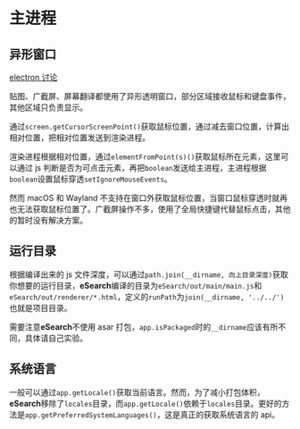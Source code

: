 # 主进程

## 异形窗口

[electron 讨论](https://github.com/electron/electron/issues/1335)

贴图、广截屏、屏幕翻译都使用了异形透明窗口，部分区域接收鼠标和键盘事件，其他区域只负责显示。

通过`screen.getCursorScreenPoint()`获取鼠标位置，通过减去窗口位置，计算出相对位置，把相对位置发送到渲染进程。

渲染进程根据相对位置，通过`elementFromPoint(s)()`获取鼠标所在元素，这里可以通过 js 判断是否为可点击元素，再把`boolean`发送给主进程，主进程根据`boolean`设置鼠标穿透`setIgnoreMouseEvents`。

然而 macOS 和 Wayland 不支持在窗口外获取鼠标位置，当窗口鼠标穿透时就再也无法获取鼠标位置了。广截屏操作不多，使用了全局快捷键代替鼠标点击，其他的暂时没有解决方案。

## 运行目录

根据编译出来的 js 文件深度，可以通过`path.join(__dirname, 向上目录深度)`获取你想要的运行目录，**eSearch**编译的目录为`eSearch/out/main/main.js`和`eSearch/out/renderer/*.html`，定义的`runPath`为`join(__dirname, '../../')`也就是项目目录。

需要注意**eSearch**不使用 asar 打包，`app.isPackaged`时的`__dirname`应该有所不同，具体请自己实验。

## 系统语言

一般可以通过`app.getLocale()`获取当前语言。然而，为了减小打包体积，**eSearch**移除了`locales`目录，而`app.getLocale()`依赖于`locales`目录。更好的方法是`app.getPreferredSystemLanguages()`，这是真正的获取系统语言的 api。
